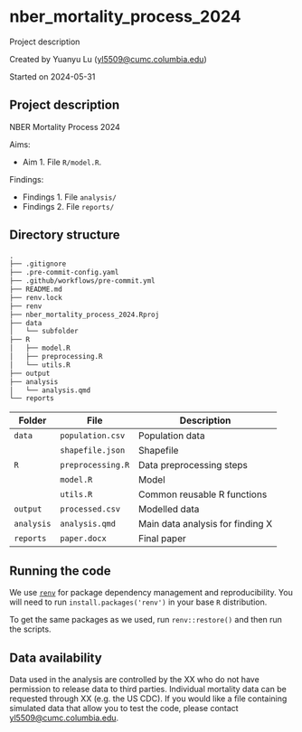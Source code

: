 # nber_mortality_process_2024

Project description

Created by Yuanyu Lu (<yl5509@cumc.columbia.edu>)

Started on 2024-05-31

## Project description

NBER Mortality Process 2024

Aims:

- Aim 1. File `R/model.R`.

Findings:

- Findings 1. File `analysis/`
- Findings 2. File `reports/`

## Directory structure

```md
.
├── .gitignore
├── .pre-commit-config.yaml
├── .github/workflows/pre-commit.yml
├── README.md
├── renv.lock
├── renv
├── nber_mortality_process_2024.Rproj
├── data
│   └── subfolder
├── R
│   ├── model.R
│   ├── preprocessing.R
│   └── utils.R
├── output
├── analysis
│   └── analysis.qmd
└── reports
```

| Folder     | File              | Description                                            |
|------------|-------------------|--------------------------------------------------------|
| `data`     | `population.csv`  | Population data                                        |
|            | `shapefile.json`  | Shapefile                                              |
| `R`        | `preprocessing.R` | Data preprocessing steps                               |
|            | `model.R`         | Model                                                  |
|            | `utils.R`         | Common reusable R functions                            |
| `output`   | `processed.csv`   | Modelled data                                          |
| `analysis` | `analysis.qmd`    | Main data analysis for finding X                       |
| `reports`  | `paper.docx`      | Final paper                                            |

## Running the code

We use [`renv`](https://rstudio.github.io/renv/articles/renv.html) for package dependency management and reproducibility.
You will need to run `install.packages('renv')` in your base `R` distribution.

To get the same packages as we used, run `renv::restore()` and then run the scripts.

## Data availability

Data used in the analysis are controlled by the XX who do not have permission to release data to third parties.
Individual mortality data can be requested through XX (e.g. the US CDC).
If you would like a file containing simulated data that allow you to test the code, please contact <yl5509@cumc.columbia.edu>.
